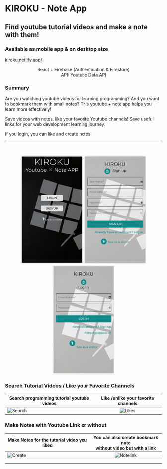 # KIROKU - Note App

## Find youtube tutorial videos and make a note with them!

### Available as mobile app & on desktop size

  <a href="https://kiroku.netlify.app/">
kiroku.netlify.app/
  </a>
<br/>

<p align="center">
 React + Firebase (Authentication & Firestore)<br/>
 API: <a href="https://developers.google.com/youtube/v3">Youtube Data API</a>
</p>

### Summary

Are you watching youtube videos for learning programming?
And you want to bookmark them with small notes?
This youtube + note app helps you learn more effectively!

Save videos with notes, like your favorite Youtube channels!
Save useful links for your web development learning journey.

If you login, you can like and create notes!

---

<!-- PROJECT LOGO -->
<br/>
<p align="center">
    <img src="./RMimgs/home.png" alt="Home" width="200" height="350" >
    <img src="./RMimgs/signup.png" alt="Signup" width="200" height="350" >
    <img src="./RMimgs/login.png" alt="Login" width="200" height="350" >
</p>

### Search Tutorial Videos / Like your Favorite Channels

| Search programming tutorial youtube videos                            |                 Like /unlike your favorite channels                 |
| --------------------------------------------------------------------- | :-----------------------------------------------------------------: |
| <img src="./RMimgs/search.gif" alt="Search" width="200" height="350"> | <img src="./RMimgs/likes.gif" alt="Likes" width="200" height="350"> |

### Make Notes with Youtube Link or without

| Make Notes for the tutorial video you liked                           |   You can also create bookmark note <br/> without video but with a link   |
| --------------------------------------------------------------------- | :-----------------------------------------------------------------------: |
| <img src="./RMimgs/create.gif" alt="Create" width="200" height="350"> | <img src="./RMimgs/notelink.gif" alt="Notelink" width="200" height="350"> |

---
